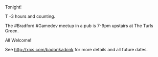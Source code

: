 Tonight!

T -3 hours and counting.

The #Bradford #Gamedev meetup in a pub is 7-9pm upstairs at The Turls Green.

All Welcome!

See http://xixs.com/badonkadonk for more details and all future dates. 